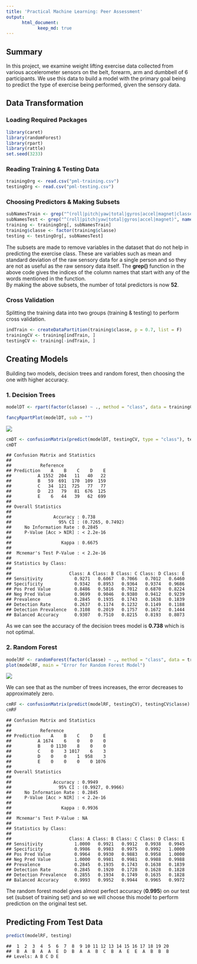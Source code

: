 ```yaml
---
title: 'Practical Machine Learning: Peer Assessment'
output: 
      html_document: 
            keep_md: true
---
```





## Summary
In this project, we examine weight lifting exercise data collected from various accelerometer
sensors on the belt, forearm, arm and dumbbell of 6 participants. We use this data to build a model
with the primary goal being to predict the type of exercise being performed, given the sensory data.


## Data Transformation
### Loading Required Packages

```r
library(caret)
library(randomForest)
library(rpart)
library(rattle)
set.seed(3233)
```


### Reading Training & Testing Data

```r
trainingOrg <- read.csv("pml-training.csv")
testingOrg <- read.csv("pml-testing.csv")
```


### Choosing Predictors & Making Subsets

```r
subNamesTrain <- grep("^(roll|pitch|yaw|total|gyros|accel|magnet|classe)", names(trainingOrg))
subNamesTest <- grep("^(roll|pitch|yaw|total|gyros|accel|magnet)", names(testingOrg))
training <- trainingOrg[, subNamesTrain]
training$classe <- factor(training$classe)
testing <- testingOrg[, subNamesTest]
```
The subsets are made to remove variables in the dataset that do not help in predicting the exercise
class. These are variables such as mean and standard deviation of the raw sensory data for a single
person and so they are not as useful as the raw sensory data itself. The **grep()** function in the
above code gives the indices of the column names that start with any of the words mentioned in the
function.  
By making the above subsets, the number of total predictors is now **52**.


### Cross Validation
Splitting the training data into two groups (training & testing) to perform cross validation.

```r
indTrain <- createDataPartition(training$classe, p = 0.7, list = F)
trainingCV <- training[indTrain, ]
testingCV <- training[-indTrain, ]
```


## Creating Models
Building two models, decision trees and random forest, then choosing the one with higher accuracy.

### 1. Decision Trees

```r
modelDT <- rpart(factor(classe) ~ ., method = "class", data = trainingCV)
```


```r
fancyRpartPlot(modelDT, sub = "")
```

![](Project_files/figure-html/unnamed-chunk-6-1.png)<!-- -->


```r
cmDT <- confusionMatrix(predict(modelDT, testingCV, type = "class"), testingCV$classe)
cmDT
```

```
## Confusion Matrix and Statistics
## 
##           Reference
## Prediction    A    B    C    D    E
##          A 1552  204   11   40   22
##          B   59  691  170  109  159
##          C   34  121  725   77   77
##          D   23   79   81  676  125
##          E    6   44   39   62  699
## 
## Overall Statistics
##                                           
##                Accuracy : 0.738           
##                  95% CI : (0.7265, 0.7492)
##     No Information Rate : 0.2845          
##     P-Value [Acc > NIR] : < 2.2e-16       
##                                           
##                   Kappa : 0.6675          
##                                           
##  Mcnemar's Test P-Value : < 2.2e-16       
## 
## Statistics by Class:
## 
##                      Class: A Class: B Class: C Class: D Class: E
## Sensitivity            0.9271   0.6067   0.7066   0.7012   0.6460
## Specificity            0.9342   0.8953   0.9364   0.9374   0.9686
## Pos Pred Value         0.8486   0.5816   0.7012   0.6870   0.8224
## Neg Pred Value         0.9699   0.9046   0.9380   0.9412   0.9239
## Prevalence             0.2845   0.1935   0.1743   0.1638   0.1839
## Detection Rate         0.2637   0.1174   0.1232   0.1149   0.1188
## Detection Prevalence   0.3108   0.2019   0.1757   0.1672   0.1444
## Balanced Accuracy      0.9307   0.7510   0.8215   0.8193   0.8073
```
As we can see the accuracy of the decision trees model is **0.738**
which is not optimal.


### 2. Random Forest

```r
modelRF <- randomForest(factor(classe) ~ ., method = "class", data = trainingCV)
plot(modelRF, main = "Error for Random Forest Model")
```

![](Project_files/figure-html/unnamed-chunk-8-1.png)<!-- -->


We can see that as the number of trees increases, the error decreases to approximately zero.



```r
cmRF <- confusionMatrix(predict(modelRF, testingCV), testingCV$classe)
cmRF
```

```
## Confusion Matrix and Statistics
## 
##           Reference
## Prediction    A    B    C    D    E
##          A 1674    6    0    0    0
##          B    0 1130    8    0    0
##          C    0    3 1017    6    3
##          D    0    0    1  958    3
##          E    0    0    0    0 1076
## 
## Overall Statistics
##                                           
##                Accuracy : 0.9949          
##                  95% CI : (0.9927, 0.9966)
##     No Information Rate : 0.2845          
##     P-Value [Acc > NIR] : < 2.2e-16       
##                                           
##                   Kappa : 0.9936          
##                                           
##  Mcnemar's Test P-Value : NA              
## 
## Statistics by Class:
## 
##                      Class: A Class: B Class: C Class: D Class: E
## Sensitivity            1.0000   0.9921   0.9912   0.9938   0.9945
## Specificity            0.9986   0.9983   0.9975   0.9992   1.0000
## Pos Pred Value         0.9964   0.9930   0.9883   0.9958   1.0000
## Neg Pred Value         1.0000   0.9981   0.9981   0.9988   0.9988
## Prevalence             0.2845   0.1935   0.1743   0.1638   0.1839
## Detection Rate         0.2845   0.1920   0.1728   0.1628   0.1828
## Detection Prevalence   0.2855   0.1934   0.1749   0.1635   0.1828
## Balanced Accuracy      0.9993   0.9952   0.9944   0.9965   0.9972
```
The random forest model gives almost perfect accuracy (**0.995**)
on our test set (subset of training set) and so we will choose this model to perform prediction on
the original test set.


## Predicting From Test Data

```r
predict(modelRF, testing)
```

```
##  1  2  3  4  5  6  7  8  9 10 11 12 13 14 15 16 17 18 19 20 
##  B  A  B  A  A  E  D  B  A  A  B  C  B  A  E  E  A  B  B  B 
## Levels: A B C D E
```
